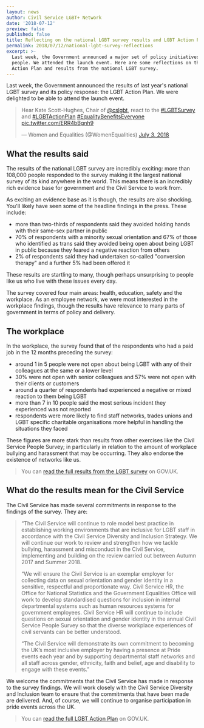 ```yaml
---
layout: news
author: Civil Service LGBT+ Network
date: '2018-07-12'
preview: false
published: false
title: Reflecting on the national LGBT survey results and LGBT Action Plan
permalink: 2018/07/12/national-lgbt-survey-reflections
excerpt: >-
  Last week, the Government announced a major set of policy initiatives for LGBT
  people. We attended the launch event. Here are some reflections on the LGBT
  Action Plan and results from the national LGBT survey.
---
```

Last week, the Government announced the results of last year's national LGBT survey and its policy response: the LGBT Action Plan. We were delighted to be able to attend the launch event.

<blockquote class="twitter-tweet" data-lang="en"><p lang="en" dir="ltr">Hear Kate Scott-Hughes, Chair of <a href="https://twitter.com/cslgbt?ref_src=twsrc%5Etfw">@cslgbt</a>, react to the <a href="https://twitter.com/hashtag/LGBTSurvey?src=hash&amp;ref_src=twsrc%5Etfw">#LGBTSurvey</a> and <a href="https://twitter.com/hashtag/LGBTActionPlan?src=hash&amp;ref_src=twsrc%5Etfw">#LGBTActionPlan</a> <a href="https://twitter.com/hashtag/EqualityBenefitsEveryone?src=hash&amp;ref_src=twsrc%5Etfw">#EqualityBenefitsEveryone</a> <a href="https://t.co/ERR4bBgnh9">pic.twitter.com/ERR4bBgnh9</a></p>&mdash; Women and Equalities (@WomenEqualities) <a href="https://twitter.com/WomenEqualities/status/1014187228552101888?ref_src=twsrc%5Etfw">July 3, 2018</a></blockquote> <script async src="https://platform.twitter.com/widgets.js" charset="utf-8"></script> 


## What the results said

The results of the national LGBT survey are incredibly exciting: more than 108,000 people responded to the survey making it the largest national survey of its kind anywhere in the world. This means there is an incredibly rich evidence base for government and the Civil Service to work from. 

As exciting an evidence base as it is though, the results are also shocking. You'll likely have seen some of the headline findings in the press. These include:

- more than two-thirds of respondents said they avoided holding hands with their same-sex partner in public
- 70% of respondents with a minority sexual orientation and 67% of those who identified as trans said they avoided being open about being LGBT in public because they feared a negative reaction from others
- 2% of respondents said they had undertaken so-called "conversion therapy" and a further 5% had been offered it

These results are startling to many, though perhaps unsurprising to people like us who live with these issues every day. 

The survey covered four main areas: health, education, safety and the workplace. As an employee network, we were most interested in the workplace findings, though the results have relevance to many parts of government in terms of policy and delivery.

## The workplace

In the workplace, the survey found that of the respondents who had a paid job in the 12 months preceding the survey:

- around 1 in 5 people were not open about being LGBT with any of their colleagues at the same or a lower level
- 30% were not open with senior colleagues and 57% were not open with their clients or customers
- around a quarter of respondents had experienced a negative or mixed reaction to them being LGBT
- more than 7 in 10 people said the most serious incident they experienced was not reported
- respondents were more likely to find staff networks, trades unions and LGBT specific charitable organisations more helpful in handling the situations they faced

These figures are more stark than results from other exercises like the Civil Service People Survey; in particularly in relation to the amount of workplace bullying and harassment that may be occurring. They also endorse the existence of networks like us. 

> You can [read the full results from the LGBT survey](https://www.gov.uk/government/publications/national-lgbt-survey-summary-report) on GOV.UK.

## What do the results mean for the Civil Service

The Civil Service has made several commitments in response to the findings of the survey. They are:

> “The Civil Service will continue to role model best practice in establishing working environments that are inclusive for LGBT staff in accordance with the Civil Service Diversity and Inclusion Strategy. We will continue our work to review and strengthen how we tackle bullying, harassment and misconduct in the Civil Service, implementing and building on the review carried out between Autumn 2017 and Summer 2018.
> 
> “We will ensure the Civil Service is an exemplar employer for collecting data on sexual orientation and gender identity in a sensitive, respectful and proportionate way. Civil Service HR, the Office for National Statistics and the Government Equalities Office will work to develop standardised questions for inclusion in internal departmental systems such as human resources systems for government employees. Civil Service HR will continue to include questions on sexual orientation and gender identity in the annual Civil Service People Survey so that the diverse workplace experiences of civil servants can be better understood.
> 
> “The Civil Service will demonstrate its own commitment to becoming the UK’s most inclusive employer by having a presence at Pride events each year and by supporting departmental staff networks and all staff across gender, ethnicity, faith and belief, age and disability to engage with these events.”

We welcome the commitments that the Civil Service has made in response to the survey findings. We will work closely with the Civil Service Diversity and Inclusion team to ensure that the commitments that have been made are delivered. And, of course, we will continue to organise participation in pride events across the UK.

> You can [read the full LGBT Action Plan](https://www.gov.uk/government/publications/lgbt-action-plan-2018-improving-the-lives-of-lesbian-gay-bisexual-and-transgender-people) on GOV.UK.
